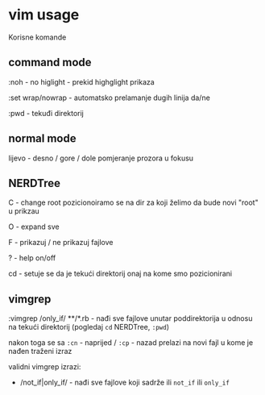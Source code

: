 # vim usage

Korisne komande

## command mode

:noh - no higlight - prekid highglight prikaza 

:set wrap/nowrap - automatsko prelamanje dugih linija da/ne

:pwd  - tekuđi direktorij

## normal mode

<c-W> lijevo - desno / gore / dole  pomjeranje prozora u fokusu


## NERDTree

C - change root pozicionoiramo se na dir za koji želimo da bude novi "root" u prikzau

O - expand sve 

F - prikazuj / ne prikazuj fajlove

? - help on/off

cd - setuje se da je tekući direktorij onaj na kome smo pozicionirani

## vimgrep

:vimgrep /only_if/ **/*.rb - nađi sve fajlove unutar poddirektorija u odnosu na tekući direktorij (pogledaj `cd` NERDTree, `:pwd`)  

nakon toga se sa `:cn` - naprijed /  `:cp` - nazad prelazi na novi fajl u kome je nađen traženi izraz


validni vimgrep izrazi:

- /not_if\|only_if/ - nađi sve fajlove koji sadrže ili `not_if` ili `only_if`


